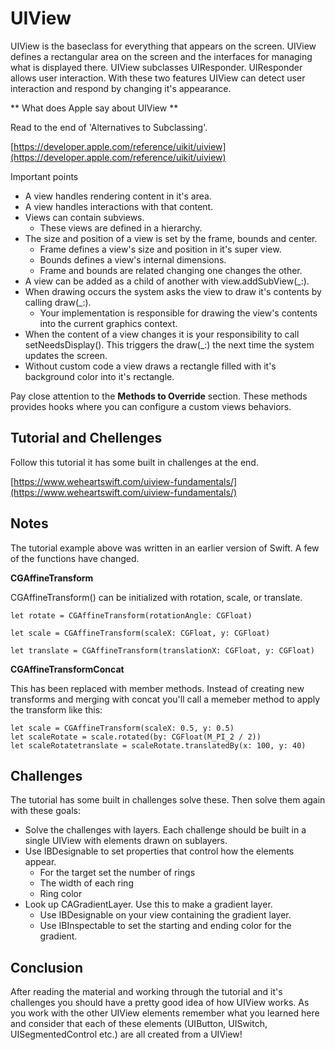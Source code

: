 # UIView

UIView is the baseclass for everything that appears on the screen.
UIView defines a rectangular area on the screen and the interfaces for managing what is displayed there.
UIView subclasses UIResponder. UIResponder allows user interaction. With these two
features UIView can detect user interaction and respond by changing it's appearance.

** What does Apple say about UIView **

Read to the end of 'Alternatives to Subclassing'.

[https://developer.apple.com/reference/uikit/uiview](https://developer.apple.com/reference/uikit/uiview)

Important points

- A view handles rendering content in it's area.
- A view handles interactions with that content.
- Views can contain subviews.
    - These views are defined in a hierarchy.
- The size and position of a view is set by the frame, bounds and center.
    - Frame defines a view's size and position in it's super view.
    - Bounds defines a view's internal dimensions.
    - Frame and bounds are related changing one changes the other.
- A view can be added as a child of another with view.addSubView(_:).
- When drawing occurs the system asks the view to draw it's contents by calling draw(_:).
    - Your implementation is responsible for drawing the view's contents into the current graphics
    context.
- When the content of a view changes it is your responsibility to call setNeedsDisplay().
This triggers the draw(_:) the next time the system updates the screen.
- Without custom code a view draws a rectangle filled with it's background color into it's rectangle.

Pay close attention to the **Methods to Override** section. These methods provides hooks where you
can configure a custom views behaviors.

## Tutorial and Chellenges

Follow this tutorial it has some built in challenges at the end.

[https://www.weheartswift.com/uiview-fundamentals/](https://www.weheartswift.com/uiview-fundamentals/)

## Notes

The tutorial example above was written in an earlier version of Swift. A few of the functions have
changed.

**CGAffineTransform**

CGAffineTransform() can be initialized with rotation, scale, or translate.

`let rotate = CGAffineTransform(rotationAngle: CGFloat)`

`let scale = CGAffineTransform(scaleX: CGFloat, y: CGFloat)`

`let translate = CGAffineTransform(translationX: CGFloat, y: CGFloat)`

**CGAffineTransformConcat**

This has been replaced with member methods. Instead of creating new transforms and merging with concat
you'll call a memeber method to apply the transform like this:

```
let scale = CGAffineTransform(scaleX: 0.5, y: 0.5)
let scaleRotate = scale.rotated(by: CGFloat(M_PI_2 / 2))
let scaleRotatetranslate = scaleRotate.translatedBy(x: 100, y: 40)
```

## Challenges

The tutorial has some built in challenges solve these. Then solve them again with these goals:

- Solve the challenges with layers. Each challenge should be built in a single UIView with elements
drawn on sublayers.
- Use IBDesignable to set properties that control how the elements appear.
    - For the target set the number of rings
    - The width of each ring
    - Ring color
- Look up CAGradientLayer. Use this to make a gradient layer.
    - Use IBDesignable on your view containing the gradient layer.
    - Use IBInspectable to set the starting and ending color for the gradient.

## Conclusion

After reading the material and working through the tutorial and it's challenges you should have a
pretty good idea of how UIView works. As you work with the other UIView elements remember what you
learned here and consider that each of these elements (UIButton, UISwitch, UISegmentedControl etc.)
are all created from a UIView!
